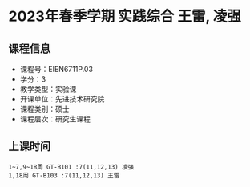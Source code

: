 # 2023年春季学期 实践综合 王雷, 凌强






## 课程信息

- 课程号：EIEN6711P.03
- 学分：3
- 教学类型：实验课
- 开课单位：先进技术研究院
- 课程类别：硕士
- 课程层次：研究生课程

## 上课时间

```
1~7,9~18周 GT-B101 :7(11,12,13) 凌强
1,18周 GT-B103 :7(11,12,13) 王雷
```

